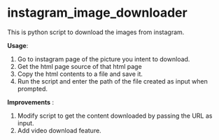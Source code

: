 # instagram_image_downloader
This is python script to download the images from instagram.

<b>Usage</b>:<br/>
 1. Go to instagram page of the picture you intent to download.<br />
 2. Get the html page source of that html page<br />
 3. Copy the html contents to a file and save it.<br />
 4. Run the script and enter the path of the file created as input when prompted.<br />
 
 <b>Improvements</b> : <br />
 1. Modify script to get the content downloaded by passing the URL as input.<br />
 2. Add video download feature. <br>
 
 

